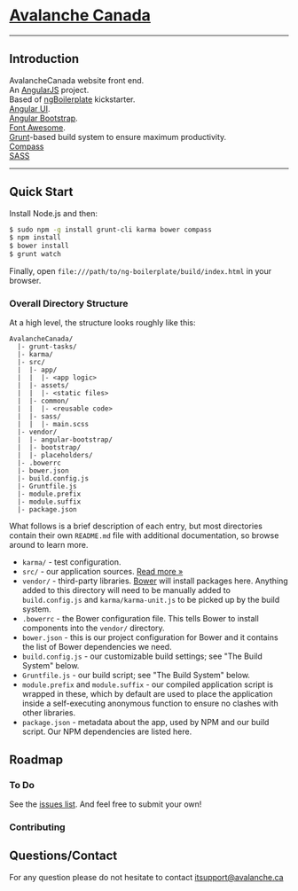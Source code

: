 
# [Avalanche Canada](https://github.com/avalanchedotca/AvalancheCanada.git) <!-- /todo [ ![Build Status](https://api.travis-ci.org/ngbp/ngbp.png?branch=v0.3.2-release)](https://travis-ci.org/ngbp/ngbp) -->
****

## Introduction

AvalancheCanada website front end.  
An [AngularJS](http://angularjs.org) project.  
Based of [ngBoilerplate](https://github.com/ngbp/ngbp.git) kickstarter.  
[Angular UI](http://angular-ui.github.io).  
[Angular Bootstrap](http://angular-ui.github.io/bootstrap).  
[Font Awesome](http://fortawesome.github.com/Font-Awesome).  
[Grunt](http://gruntjs.org)-based build system to ensure maximum productivity.  
[Compass](http://compass-style.org/)  
[SASS](http://sass-lang.com/)  

***

## Quick Start

Install Node.js and then:

```sh
$ sudo npm -g install grunt-cli karma bower compass
$ npm install
$ bower install
$ grunt watch
```

Finally, open `file:///path/to/ng-boilerplate/build/index.html` in your browser.

### Overall Directory Structure

At a high level, the structure looks roughly like this:

```
AvalancheCanada/
  |- grunt-tasks/
  |- karma/
  |- src/
  |  |- app/
  |  |  |- <app logic>
  |  |- assets/
  |  |  |- <static files>
  |  |- common/
  |  |  |- <reusable code>
  |  |- sass/
  |  |  |- main.scss
  |- vendor/
  |  |- angular-bootstrap/
  |  |- bootstrap/
  |  |- placeholders/
  |- .bowerrc
  |- bower.json
  |- build.config.js
  |- Gruntfile.js
  |- module.prefix
  |- module.suffix
  |- package.json
```

What follows is a brief description of each entry, but most directories contain
their own `README.md` file with additional documentation, so browse around to
learn more.

- `karma/` - test configuration.
- `src/` - our application sources. [Read more &raquo;](src/README.md)
- `vendor/` - third-party libraries. [Bower](http://bower.io) will install
  packages here. Anything added to this directory will need to be manually added
  to `build.config.js` and `karma/karma-unit.js` to be picked up by the build
  system.
- `.bowerrc` - the Bower configuration file. This tells Bower to install
  components into the `vendor/` directory.
- `bower.json` - this is our project configuration for Bower and it contains the
  list of Bower dependencies we need.
- `build.config.js` - our customizable build settings; see "The Build System"
  below.
- `Gruntfile.js` - our build script; see "The Build System" below.
- `module.prefix` and `module.suffix` - our compiled application script is
  wrapped in these, which by default are used to place the application inside a
  self-executing anonymous function to ensure no clashes with other libraries.
- `package.json` - metadata about the app, used by NPM and our build script. Our
  NPM dependencies are listed here.


## Roadmap

### To Do

See the [issues list](https://github.com/avalanchedotca/AvalancheCanada/issues). And
feel free to submit your own!

### Contributing

## Questions/Contact
For any question please do not hesitate to contact itsupport@avalanche.ca
